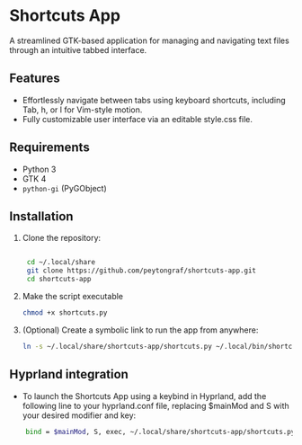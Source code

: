 # Shortcuts App

A streamlined GTK-based application for managing and navigating text files through an intuitive tabbed interface.


## Features
- Effortlessly navigate between tabs using keyboard shortcuts, including Tab, h, or l for Vim-style motion.
- Fully customizable user interface via an editable style.css file.

## Requirements
- Python 3
- GTK 4
- `python-gi` (PyGObject)

## Installation
1. Clone the repository:
   ```bash

    cd ~/.local/share
    git clone https://github.com/peytongraf/shortcuts-app.git
    cd shortcuts-app

2. Make the script executable
    ```bash
    chmod +x shortcuts.py

3. (Optional) Create a symbolic link to run the app from anywhere: 
    ```bash
    ln -s ~/.local/share/shortcuts-app/shortcuts.py ~/.local/bin/shortcuts

## Hyprland integration
- To launch the Shortcuts App using a keybind in Hyprland, add the following line to your hyprland.conf file, replacing $mainMod and S with your desired modifier and key:
```bash
    bind = $mainMod, S, exec, ~/.local/share/shortcuts-app/shortcuts.py
